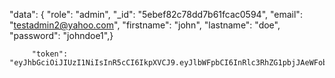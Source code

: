 "data": {
        "role": "admin",
        "_id": "5ebef82c78dd7b61fcac0594",
        "email": "testadmin2@yahoo.com",
        "firstname": "john",
        "lastname": "doe",
        "password": "johndoe1",}


        
         "token": "eyJhbGciOiJIUzI1NiIsInR5cCI6IkpXVCJ9.eyJlbWFpbCI6InRlc3RhZG1pbjJAeWFob28uY29tIiwiaWF0IjoxNTg5NTczNjc3fQ.XI_jJmTUeXRXIkLZakDvRvhr6LVxd8zSTog41P4sQG4"